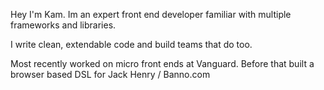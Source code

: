 Hey I'm Kam. Im an expert front end developer familiar with multiple frameworks and libraries. 

I write clean, extendable code and build teams that do too. 

Most recently worked on micro front ends at Vanguard. Before that built a browser based DSL for Jack Henry / Banno.com



